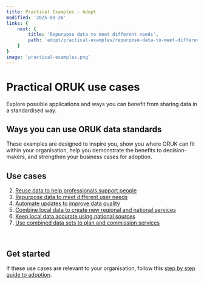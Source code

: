 ```yaml
---
title: Practical Examples - Adopt
modified: '2025-08-26'
links: {
    next: {
        title: 'Repurpose data to meet different needs',
        path: 'adopt/practical-examples/repurpose-data-to-meet-different-needs'
    }
}
image: 'practical-examples.png'
---
```


# Practical ORUK use cases

Explore possible applications and ways you can benefit from sharing data in a standardised way.


## Ways you can use ORUK data standards

These examples are designed to inspire you, show you where ORUK can fit within your organisation, help you demonstrate the benefits to decision-makers, and strengthen your business cases for adoption.

## Use cases

2. [Reuse data to help professionals support people](/adopt/practical-examples/reuse-data-to-help-professionals-support-people)
1. [Repurpose data to meet different user needs](/adopt/practical-examples/repurpose-data-to-meet-different-needs)
3. [Automate updates to improve data quality](/adopt/practical-examples/automate-updates-to-improve-data-quality)
4. [Combine local data to create new regional and national services](/adopt/practical-examples/combine-local-data-to-create-new-services)
5. [Keep local data accurate using national sources](/adopt/practical-examples/keep-local-data-accurate)
6. [Use combined data sets to plan and commission services](/adopt/practical-examples/use-combined-data-sets-to-plan-and-commission)
<br />

## Get started

If these use cases are relevant to your organisation, follow this [step by step guide to adoption](/adopt/practical-examples/how-to-get-started).